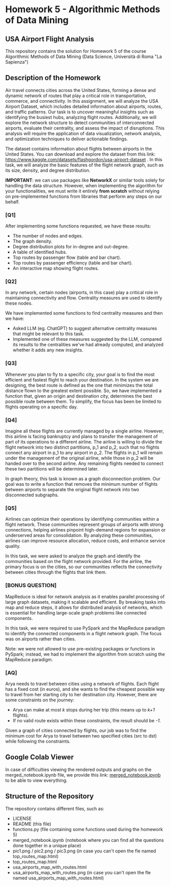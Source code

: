 # Homework 5 - Algorithmic Methods of Data Mining
## USA Airport Flight Analysis

This repository contains the solution for Homework 5 of the course Algorithmic Methods of Data Mining (Data Science, Università di Roma "La Sapienza")

## Description of the Homework

Air travel connects cities across the United States, forming a dense and dynamic network of routes that play a critical role in transportation, commerce, and connectivity. In this assignment, we will analyze the USA Airport Dataset, which includes detailed information about airports, routes, and traffic patterns. Our task is to uncover meaningful insights such as identifying the busiest hubs, analyzing flight routes. Additionally, we will explore the network structure to detect communities of interconnected airports, evaluate their centrality, and assess the impact of disruptions. This analysis will require the application of data visualization, network analysis, and optimization techniques to deliver actionable findings.

The dataset contains information about flights between airports in the United States. You can download and explore the dataset from this link: <https://www.kaggle.com/datasets/flashgordon/usa-airport-dataset> . In this task, we will analyze the basic features of the flight network graph, such as its size, density, and degree distribution.

**IMPORTANT**: we can use packages like **NetworkX** or similar tools solely for handling the data structure. However, when implementing the algorithm for your functionalities, we must write it entirely **from scratch** without relying on pre-implemented functions from libraries that perform any steps on our behalf.

### [Q1]

After implementing some functions requested, we have these results:

- The number of nodes and edges.
- The graph density.
- Degree distribution plots for in-degree and out-degree.
- A table of identified hubs.
- Top routes by passenger flow (table and bar chart).
- Top routes by passenger efficiency (table and bar chart).
- An interactive map showing flight routes.

### [Q2]

In any network, certain nodes (airports, in this case) play a critical role in maintaining connectivity and flow. Centrality measures are used to identify these nodes.

We have implemented some functions to find centrality measures and then we have:

- Asked LLM (eg. ChatGPT) to suggest alternative centrality measures that might be relevant to this task.
- Implemented one of these measures suggested by the LLM, compared its results to the centralities we've had already computed, and analyzed whether it adds any new insights.

### [Q3]

Whenever you plan to fly to a specific city, your goal is to find the most efficient and fastest flight to reach your destination. In the system we are designing, the best route is defined as the one that minimizes the total distance flown to the greatest extent possible. So, we have implemented a function that, given an origin and destination city, determines the best possible route between them. To simplify, the focus has been be limited to flights operating on a specific day.

### [Q4]

Imagine all these flights are currently managed by a single airline. However, this airline is facing bankruptcy and plans to transfer the management of part of its operations to a different airline. The airline is willing to divide the flight network into two distinct partitions, p_1 and p_2, such that no flights connect any airport in p_1 to any airport in
p_2. The flights in p_1 will remain under the management of the original airline, while those in p_2 will be handed over to the second airline. Any remaining flights needed to connect these two partitions will be determined later.

In graph theory, this task is known as a graph disconnection problem. Our goal was to write a function that removes the minimum number of flights between airports to separate the original flight network into two disconnected subgraphs.

### [Q5]

Airlines can optimize their operations by identifying communities within a flight network. These communities represent groups of airports with strong connections, helping airlines pinpoint high-demand regions for expansion or underserved areas for consolidation. By analyzing these communities, airlines can improve resource allocation, reduce costs, and enhance service quality.

In this task, we were asked to analyze the graph and identify the communities based on the flight network provided. For the airline, the primary focus is on the cities, so our communities reflects the connectivity between cities through the flights that link them.

### [BONUS QUESTION]

MapReduce is ideal for network analysis as it enables parallel processing of large graph datasets, making it scalable and efficient. By breaking tasks into map and reduce steps, it allows for distributed analysis of networks, which is essential for handling large-scale graph problems like connected components.

In this task, we were required to use PySpark and the MapReduce paradigm to identify the connected components in a flight network graph. The focus was on airports rather than cities.

Note: we were not allowed to use pre-existing packages or functions in PySpark; instead, we had to implement the algorithm from scratch using the MapReduce paradigm.

### [AQ]

Arya needs to travel between cities using a network of flights. Each flight has a fixed cost (in euros), and she wants to find the cheapest possible way to travel from her starting city to her destination city. However, there are some constraints on the journey:

- Arya can make at most *k* stops during her trip (this means up to *k+1* flights).
- If no valid route exists within these constraints, the result should be *-1*.
  
Given a graph of cities connected by flights, our job was to find the minimum cost for Arya to travel between two specified cities (src to dst) while following the constraints.

## Google Colab Viewer

In case of difficulties viewing the rendered outputs and graphs on the merged_notebook.ipynb file, we provide this link: [merged_notebook.ipynb](https://colab.research.google.com/drive/148AIps5ENUIE7BEkTKiPdnFpKHLtbe6T?usp=sharing) to be able to view everything.

## Structure of the Repository

The repository contains different files, such as:

- LICENSE
- README (this file)
- functions.py (file containing some functions used during the homework 5)
- merged_notebook.ipynb (notebook where you can find all the questions done together in a unique place)
- pic1.png / pic2.png / pic3.png (in case you can't open the fle named top_routes_map.html)
- top_routes_map.html
- usa_airports_map_with_routes.html
- usa_airports_map_with_routes.png (in case you can't open the fle named usa_airports_map_with_routes.html)

